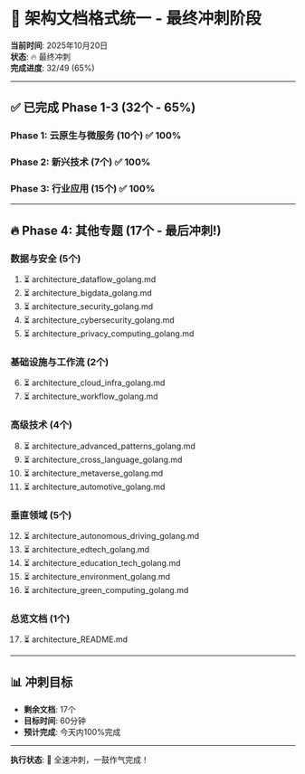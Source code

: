 # 🏁 架构文档格式统一 - 最终冲刺阶段

**当前时间**: 2025年10月20日  
**状态**: 🔥 最终冲刺  
**完成进度**: 32/49 (65%)

---

## ✅ 已完成 Phase 1-3 (32个 - 65%)

### Phase 1: 云原生与微服务 (10个) ✅ 100%
### Phase 2: 新兴技术 (7个) ✅ 100%
### Phase 3: 行业应用 (15个) ✅ 100%

---

## 🔥 Phase 4: 其他专题 (17个 - 最后冲刺!)

### 数据与安全 (5个)
1. ⏳ architecture_dataflow_golang.md
2. ⏳ architecture_bigdata_golang.md
3. ⏳ architecture_security_golang.md
4. ⏳ architecture_cybersecurity_golang.md
5. ⏳ architecture_privacy_computing_golang.md

### 基础设施与工作流 (2个)
6. ⏳ architecture_cloud_infra_golang.md
7. ⏳ architecture_workflow_golang.md

### 高级技术 (4个)
8. ⏳ architecture_advanced_patterns_golang.md
9. ⏳ architecture_cross_language_golang.md
10. ⏳ architecture_metaverse_golang.md
11. ⏳ architecture_automotive_golang.md

### 垂直领域 (5个)
12. ⏳ architecture_autonomous_driving_golang.md
13. ⏳ architecture_edtech_golang.md
14. ⏳ architecture_education_tech_golang.md
15. ⏳ architecture_environment_golang.md
16. ⏳ architecture_green_computing_golang.md

### 总览文档 (1个)
17. ⏳ architecture_README.md

---

## 📊 冲刺目标

- **剩余文档**: 17个
- **目标时间**: 60分钟
- **预计完成**: 今天内100%完成

---

**执行状态**: 🚀 全速冲刺，一鼓作气完成！

